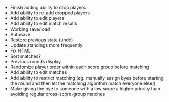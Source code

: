 * Finish adding ability to drop players
* Add ability to re-add dropped players
* Add ability to edit players
* Add ability to edit match results
* Working save/load
* Autosave
* Restore previous state (undo)
* Update standings more frequently
* Fix HTML
* Sort matches?
* Previous rounds display
* Randomize player order within each score group before matching
* Add ability to edit matches
* Add ability to restrict matching (eg. manually assign byes before starting the round and then let the matching algorithm match everyone else)) 
* Make giving the bye to someone with a low score a higher priority than avoiding regular cross-score-group matches
